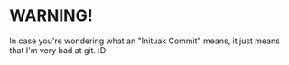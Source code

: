 # WARNING!
In case you're wondering what an "Inituak Commit" means, it just means that I'm very bad at git. :D
